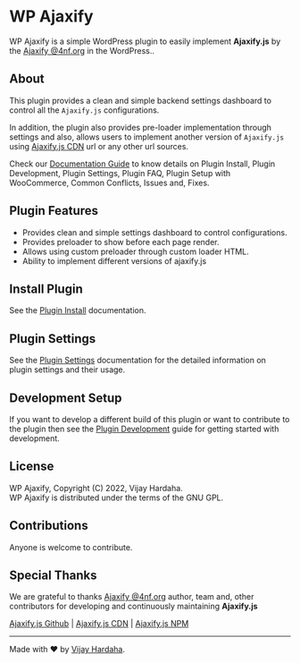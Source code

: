 # WP Ajaxify

WP Ajaxify is a simple WordPress plugin to easily implement **Ajaxify.js** by the [Ajaxify @4nf.org](https://4nf.org/) in the WordPress..

## About
This plugin provides a clean and simple backend settings dashboard to control all the `Ajaxify.js` configurations.

In addition, the plugin also provides pre-loader implementation through settings and also, allows users to implement another version of `Ajaxify.js` using [Ajaxify.js CDN](https://cdnjs.com/libraries/ajaxify) url or any other url sources.

Check our [Documentation Guide](docs/documentation.md) to know details on Plugin Install, Plugin Development, Plugin Settings, Plugin FAQ, Plugin Setup with WooCommerce, Common Conflicts, Issues and, Fixes. 

## Plugin Features

- Provides clean and simple settings dashboard to control configurations.
- Provides preloader to show before each page render.
- Allows using custom preloader through custom loader HTML.
- Ability to implement different versions of ajaxify.js

## Install Plugin

See the [Plugin Install](install.md) documentation.

## Plugin Settings

See the [Plugin Settings](docs/settings.md) documentation for the detailed information on plugin settings and their usage.

## Development Setup

If you want to develop a different build of this plugin or want to contribute to the plugin then see the [Plugin Development](docs/development.md) guide for getting started with development.

## License

WP Ajaxify, Copyright (C) 2022, Vijay Hardaha.\
WP Ajaxify is distributed under the terms of the GNU GPL.

## Contributions

Anyone is welcome to contribute.

## Special Thanks

We are grateful to thanks [Ajaxify @4nf.org](https://4nf.org/) author, team and, other contributors for developing and continuously maintaining **Ajaxify.js**

[Ajaxify.js Github](https://github.com/arvgta/ajaxify) | [Ajaxify.js CDN](https://cdnjs.com/libraries/ajaxify) | [Ajaxify.js NPM](https://www.npmjs.com/package/ajaxify)

---

Made with ❤ by [Vijay Hardaha](https://twitter.com/vijayhardaha).
